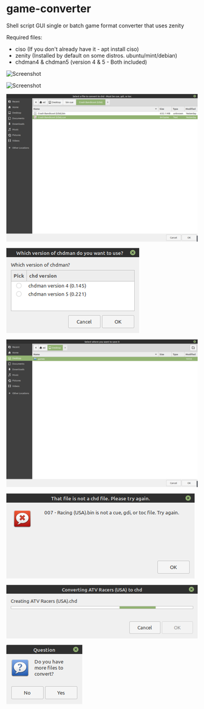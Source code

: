 # game-converter
Shell script GUI single or batch game format converter that uses zenity

Required files:

* ciso (If you don't already have it - apt install ciso)
* zenity (Installed by default on some distros. ubuntu/mint/debian)
* chdman4 & chdman5 (version 4 & 5 - Both included)

![Screenshot](https://github.com/Justme488/game-converter/blob/master/screenshots/gc1.png)

![Screenshot](https://github.com/Justme488/game-converter/blob/master/screenshots/gc2.png)

![Screenshot](https://github.com/Justme488/game-converter/blob/master/screenshots/gc3.png)

![Screenshot](https://github.com/Justme488/game-converter/blob/master/screenshots/gc4.png)

![Screenshot](https://github.com/Justme488/game-converter/blob/master/screenshots/gc5.png)

![Screenshot](https://github.com/Justme488/game-converter/blob/master/screenshots/gc6.png)

![Screenshot](https://github.com/Justme488/game-converter/blob/master/screenshots/gc7.png)

![Screenshot](https://github.com/Justme488/game-converter/blob/master/screenshots/gc8.png)
